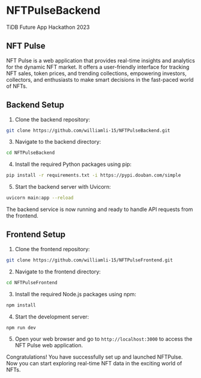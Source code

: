 # NFTPulseBackend

TiDB Future App Hackathon 2023

## NFT Pulse

NFT Pulse is a web application that provides real-time insights and analytics for the dynamic NFT market. It offers a user-friendly interface for tracking NFT sales, token prices, and trending collections, empowering investors, collectors, and enthusiasts to make smart decisions in the fast-paced world of NFTs.

## Backend Setup

1. Clone the backend repository:
```bash
git clone https://github.com/williamli-15/NFTPulseBackend.git
```

3. Navigate to the backend directory:
```bash
cd NFTPulseBackend
```

4. Install the required Python packages using pip:
```bash
pip install -r requirements.txt -i https://pypi.douban.com/simple
```

5. Start the backend server with Uvicorn:
```bash
uvicorn main:app --reload
```

The backend service is now running and ready to handle API requests from the frontend.

## Frontend Setup

1. Clone the frontend repository:
```bash
git clone https://github.com/williamli-15/NFTPulseFrontend.git
```

2. Navigate to the frontend directory:
```bash
cd NFTPulseFrontend
```

3. Install the required Node.js packages using npm:
```bash
npm install
```

4. Start the development server:
```bash
npm run dev
```

5. Open your web browser and go to `http://localhost:3000` to access the NFT Pulse web application.

Congratulations! You have successfully set up and launched NFTPulse. Now you can start exploring real-time NFT data in the exciting world of NFTs.


